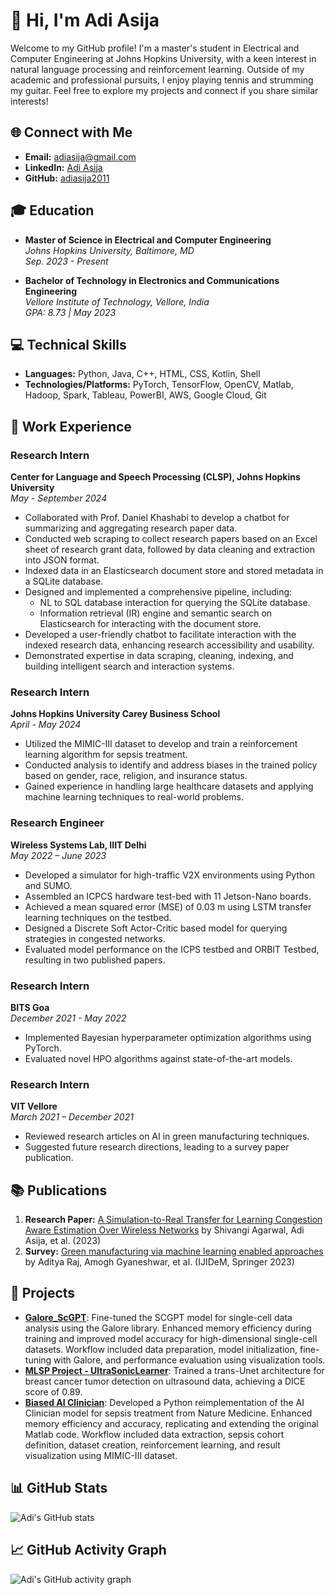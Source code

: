 # 👋 Hi, I'm Adi Asija

Welcome to my GitHub profile! I'm a master's student in Electrical and Computer Engineering at Johns Hopkins University, with a keen interest in natural language processing and reinforcement learning. Outside of my academic and professional pursuits, I enjoy playing tennis and strumming my guitar. Feel free to explore my projects and connect if you share similar interests!

## 🌐 Connect with Me

- **Email:** [adiasija@gmail.com](mailto:adiasija@gmail.com)
- **LinkedIn:** [Adi Asija](https://www.linkedin.com/in/adi-asija)
- **GitHub:** [adiasija2011](https://github.com/adiasija2011)

## 🎓 Education

- **Master of Science in Electrical and Computer Engineering**  
  *Johns Hopkins University, Baltimore, MD*  
  *Sep. 2023 - Present*

- **Bachelor of Technology in Electronics and Communications Engineering**  
  *Vellore Institute of Technology, Vellore, India*  
  *GPA: 8.73 | May 2023*

## 💻 Technical Skills

- **Languages:** Python, Java, C++, HTML, CSS, Kotlin, Shell
- **Technologies/Platforms:** PyTorch, TensorFlow, OpenCV, Matlab, Hadoop, Spark, Tableau, PowerBI, AWS, Google Cloud, Git

## 🏢 Work Experience

### Research Intern  
**Center for Language and Speech Processing (CLSP), Johns Hopkins University**  
*May - September 2024*  
- Collaborated with Prof. Daniel Khashabi to develop a chatbot for summarizing and aggregating research paper data.
- Conducted web scraping to collect research papers based on an Excel sheet of research grant data, followed by data cleaning and extraction into JSON format.
- Indexed data in an Elasticsearch document store and stored metadata in a SQLite database.
- Designed and implemented a comprehensive pipeline, including:
  - NL to SQL database interaction for querying the SQLite database.
  - Information retrieval (IR) engine and semantic search on Elasticsearch for interacting with the document store.
- Developed a user-friendly chatbot to facilitate interaction with the indexed research data, enhancing research accessibility and usability.
- Demonstrated expertise in data scraping, cleaning, indexing, and building intelligent search and interaction systems.

### Research Intern  
**Johns Hopkins University Carey Business School**  
*April - May 2024*  
- Utilized the MIMIC-III dataset to develop and train a reinforcement learning algorithm for sepsis treatment.
- Conducted analysis to identify and address biases in the trained policy based on gender, race, religion, and insurance status.
- Gained experience in handling large healthcare datasets and applying machine learning techniques to real-world problems.

### Research Engineer  
**Wireless Systems Lab, IIIT Delhi**  
*May 2022 – June 2023*  
- Developed a simulator for high-traffic V2X environments using Python and SUMO.
- Assembled an ICPCS hardware test-bed with 11 Jetson-Nano boards.
- Achieved a mean squared error (MSE) of 0.03 m using LSTM transfer learning techniques on the testbed.
- Designed a Discrete Soft Actor-Critic based model for querying strategies in congested networks.
- Evaluated model performance on the ICPS testbed and ORBIT Testbed, resulting in two published papers.

### Research Intern  
**BITS Goa**  
*December 2021 - May 2022*  
- Implemented Bayesian hyperparameter optimization algorithms using PyTorch.
- Evaluated novel HPO algorithms against state-of-the-art models.

### Research Intern  
**VIT Vellore**  
*March 2021 – December 2021*  
- Reviewed research articles on AI in green manufacturing techniques.
- Suggested future research directions, leading to a survey paper publication.

## 📚 Publications

1. **Research Paper:** [A Simulation-to-Real Transfer for Learning Congestion Aware Estimation Over Wireless Networks](https://www.techrxiv.org/doi/full/10.36227/techrxiv.24332269.v1) by Shivangi Agarwal, Adi Asija, et al. (2023)
2. **Survey:** [Green manufacturing via machine learning enabled approaches](https://link.springer.com/article/10.1007/s12008-022-01136-0) by Aditya Raj, Amogh Gyaneshwar, et al. (IJIDeM, Springer 2023)

## 🔬 Projects
- **[Galore_ScGPT](https://github.com/adiasija2011/Galore_ScGPT)**: Fine-tuned the SCGPT model for single-cell data analysis using the Galore library. Enhanced memory efficiency during training and improved model accuracy for high-dimensional single-cell datasets. Workflow included data preparation, model initialization, fine-tuning with Galore, and performance evaluation using visualization tools.
- **[MLSP Project - UltraSonicLearner](https://github.com/adiasija2011/UltraSonicLearner)**: Trained a trans-Unet architecture for breast cancer tumor detection on ultrasound data, achieving a DICE score of 0.89.
- **[Biased AI Clinician](https://github.com/adiasija2011/biased_ai_clinician)**: Developed a Python reimplementation of the AI Clinician model for sepsis treatment from Nature Medicine. Enhanced memory efficiency and accuracy, replicating and extending the original Matlab code. Workflow included data extraction, sepsis cohort definition, dataset creation, reinforcement learning, and result visualization using MIMIC-III dataset.



## 📊 GitHub Stats

![Adi's GitHub stats](https://github-readme-stats.vercel.app/api?username=adiasija2011&show_icons=true&theme=radical)

## 📈 GitHub Activity Graph

![Adi's GitHub activity graph](https://activity-graph.herokuapp.com/graph?username=adiasija2011&theme=react-dark)
